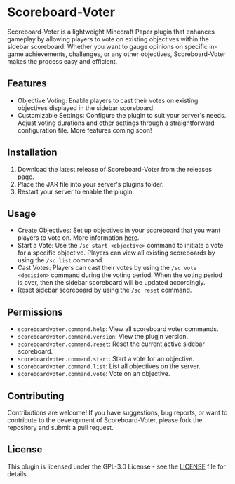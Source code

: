 # Scoreboard-Voter
Scoreboard-Voter is a lightweight Minecraft Paper plugin that enhances gameplay by allowing players to vote on existing objectives within the sidebar scoreboard. Whether you want to gauge opinions on specific in-game achievements, challenges, or any other objectives, Scoreboard-Voter makes the process easy and efficient.

## Features
* Objective Voting: Enable players to cast their votes on existing objectives displayed in the sidebar scoreboard.
* Customizable Settings: Configure the plugin to suit your server's needs. Adjust voting durations and other settings through a straightforward configuration file. More features coming soon!

## Installation
1) Download the latest release of Scoreboard-Voter from the releases page. 
2) Place the JAR file into your server's plugins folder. 
3) Restart your server to enable the plugin.

## Usage
* Create Objectives: Set up objectives in your scoreboard that you want players to vote on. More information [here](https://minecraft.fandom.com/wiki/Scoreboard#Command_reference).
* Start a Vote: Use the `/sc start <objective>` command to initiate a vote for a specific objective. Players can view all existing scoreboards by using the `/sc list` command.
* Cast Votes: Players can cast their votes by using the `/sc vote <decision>` command during the voting period. When the voting period is over, then the sidebar scoreboard will be updated accordingly.
* Reset sidebar scoreboard by using the `/sc reset` command.

## Permissions
* `scoreboardvoter.command.help`: View all scoreboard voter commands.
* `scoreboardvoter.command.version`: View the plugin version.
* `scoreboardvoter.command.reset`: Reset the current active sidebar scoreboard.
* `scoreboardvoter.command.start`: Start a vote for an objective.
* `scoreboardvoter.command.list`: List all objectives on the server.
* `scoreboardvoter.command.vote`: Vote on an objective.

## Contributing
Contributions are welcome! If you have suggestions, bug reports, or want to contribute to the development of Scoreboard-Voter, please fork the repository and submit a pull request.

## License
This plugin is licensed under the GPL-3.0 License - see the [LICENSE](./LICENSE) file for details.